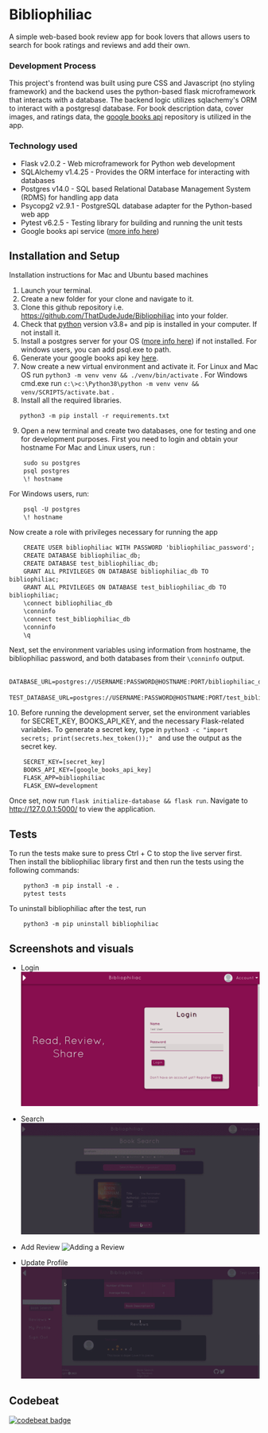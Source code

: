 # Bibliophiliac

A simple web-based book review app for book lovers that allows users to search for book ratings and reviews and add their own. 

### Development Process
This project's frontend was built using pure CSS and Javascript (no styling framework) and the backend uses the python-based flask microframework that interacts with a database. The backend logic utilizes sqlachemy's ORM to interact with a postgresql database. For book description data, cover images, and ratings data, the [google books api](https://www.developers.google.com/books/docs/v1/using) repository is utilized in the app.

### Technology used
* Flask  v2.0.2 - Web microframework for Python web development
* SQLAlchemy v1.4.25 - Provides the ORM interface for interacting with databases
* Postgres v14.0 - SQL based Relational Database Management System (RDMS) for handling app data
* Psycopg2 v2.9.1 - PostgreSQL database adapter for the Python-based web app
* Pytest v6.2.5 - Testing library for building and running the unit tests
* Google books api service ([more info here](https://www.developers.google.com/books/docs/v1/using))

## Installation and Setup

Installation instructions for Mac and Ubuntu based machines

1. Launch your terminal.
2. Create a new folder for your clone and navigate to it.   
3. Clone this github repository i.e. https://github.com/ThatDudeJude/Bibliophiliac into your folder.
4. Check that [python](https://www.python.org) version v3.8+ and pip is installed in your computer. If not install it.
5. Install a postgres server for your OS ([more info here](https://www.postgres.org/download)) if not installed. For windows users, you can add psql.exe to path.
6. Generate your google books api key [here](https://www.developers.google.com/books/docs/v1/using).
7. Now create a new virtual environment and activate it. For Linux and Mac OS run ``python3 -m venv venv && ./venv/bin/activate`` . For Windows cmd.exe run ``c:\>c:\Python38\python -m venv venv && venv/SCRIPTS/activate.bat`` . 
8.  Install all the required libraries. 
```
   python3 -m pip install -r requirements.txt
```
9. Open a new terminal and create two databases, one for testing and one for development purposes. First you need to login and obtain your hostname
For Mac and Linux users, run :
```    
    sudo su postgres
    psql postgres
    \! hostname
```

For Windows users, run:
```
    psql -U postgres    
    \! hostname
```

Now create a role with privileges necessary for running the app
```    
    CREATE USER bibliophiliac WITH PASSWORD 'bibliophiliac_password';
    CREATE DATABASE bibliophiliac_db;    
    CREATE DATABASE test_bibliophiliac_db;    
    GRANT ALL PRIVILEGES ON DATABASE bibliophiliac_db TO bibliophiliac;
    GRANT ALL PRIVILEGES ON DATABASE test_bibliophiliac_db TO bibliophiliac;
    \connect bibliophiliac_db
    \conninfo
    \connect test_bibliophiliac_db
    \conninfo
    \q
```

   
Next, set the environment variables using information from hostname, the bibliophiliac password, and both databases from their `\conninfo` output.
```
    DATABASE_URL=postgres://USERNAME:PASSWORD@HOSTNAME:PORT/bibliophiliac_db
    TEST_DATABASE_URL=postgres://USERNAME:PASSWORD@HOSTNAME:PORT/test_bibliophiliac_db
```
10.  Before running the development server, set the environment variables for SECRET_KEY, BOOKS_API_KEY, and the necessary Flask-related variables. To generate a secret key, type in ``python3 -c "import secrets; print(secrets.hex_token());" `` and use the output as the secret key.
```
    SECRET_KEY=[secret_key]    
    BOOKS_API_KEY=[google_books_api_key]
    FLASK_APP=bibliophiliac
    FLASK_ENV=development    
```
Once set, now run ``flask initialize-database && flask run``. Navigate to http://127.0.0.1:5000/ to view the application.

## Tests

To run the tests make sure to press Ctrl + C to stop the live server first. Then install the bibliophiliac library first and then run the tests using the following commands:
```
    python3 -m pip install -e .
    pytest tests
```
To uninstall bibliophiliac after the test, run
```
    python3 -m pip uninstall bibliophiliac
```

## Screenshots and visuals
* Login
![Login Page](/bibliophiliac/static/imgs/Login_Page.png)
  
* Search
![Book Search Results](/bibliophiliac/static/imgs/Search_Results.gif)  
* Add Review
![Adding a Review](/bibliophiliac/static/imgs/Add_Book_Review.gif)
* Update Profile
![Updating Profile](/bibliophiliac/static/imgs/Change_Profile_Name.gif)

## Codebeat

[![codebeat badge](https://codebeat.co/badges/f49762c5-7506-446a-b738-fe7f9fb8bc28)](https://codebeat.co/a/thatdudejude/projects/github-com-thatdudejude-bibliophiliac-profile_branch_final)